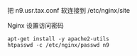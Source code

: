 把 n9.usr.tax.conf 软连接到 /etc/nginx/site

Nginx 设置访问密码

```
apt-get install -y apache2-utils
htpasswd -c /etc/nginx/passwd n9
```
